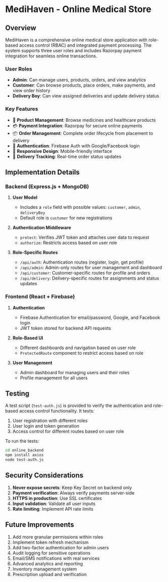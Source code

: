 # MediHaven - Online Medical Store

## Overview

MediHaven is a comprehensive online medical store application with role-based access control (RBAC) and integrated payment processing. The system supports three user roles and includes Razorpay payment integration for seamless online transactions.

### User Roles

- **Admin**: Can manage users, products, orders, and view analytics
- **Customer**: Can browse products, place orders, make payments, and view order history  
- **Delivery Boy**: Can view assigned deliveries and update delivery status

### Key Features

- 🛒 **Product Management**: Browse medicines and healthcare products
- 💳 **Payment Integration**: Razorpay for secure online payments
- 📦 **Order Management**: Complete order lifecycle from placement to delivery
- 🔐 **Authentication**: Firebase Auth with Google/Facebook login
- 📱 **Responsive Design**: Mobile-friendly interface
- 🚚 **Delivery Tracking**: Real-time order status updates

## Implementation Details

### Backend (Express.js + MongoDB)

1. **User Model**
   - Includes a `role` field with possible values: `customer`, `admin`, `deliveryBoy`
   - Default role is `customer` for new registrations

2. **Authentication Middleware**
   - `protect`: Verifies JWT token and attaches user data to request
   - `authorize`: Restricts access based on user role

3. **Role-Specific Routes**
   - `/api/auth`: Authentication routes (register, login, get profile)
   - `/api/admin`: Admin-only routes for user management and dashboard
   - `/api/customer`: Customer-specific routes for profile and orders
   - `/api/delivery`: Delivery-specific routes for assignments and status updates

### Frontend (React + Firebase)

1. **Authentication**
   - Firebase Authentication for email/password, Google, and Facebook login
   - JWT token stored for backend API requests

2. **Role-Based UI**
   - Different dashboards and navigation based on user role
   - `ProtectedRoute` component to restrict access based on role

3. **User Management**
   - Admin dashboard for managing users and their roles
   - Profile management for all users

## Testing

A test script (`test-auth.js`) is provided to verify the authentication and role-based access control functionality. It tests:

1. User registration with different roles
2. User login and token generation
3. Access control for different routes based on user role

To run the tests:

```bash
cd online_backend
npm install axios
node test-auth.js
```

## Security Considerations

1. **Never expose secrets**: Keep Key Secret on backend only
2. **Payment verification**: Always verify payments server-side
3. **HTTPS in production**: Use SSL certificates
4. **Input validation**: Validate all user inputs
5. **Rate limiting**: Implement API rate limits

## Future Improvements

1. Add more granular permissions within roles
2. Implement token refresh mechanism  
3. Add two-factor authentication for admin users
4. Audit logging for sensitive operations
5. Email/SMS notifications with real services
6. Advanced analytics and reporting
7. Inventory management system
8. Prescription upload and verification